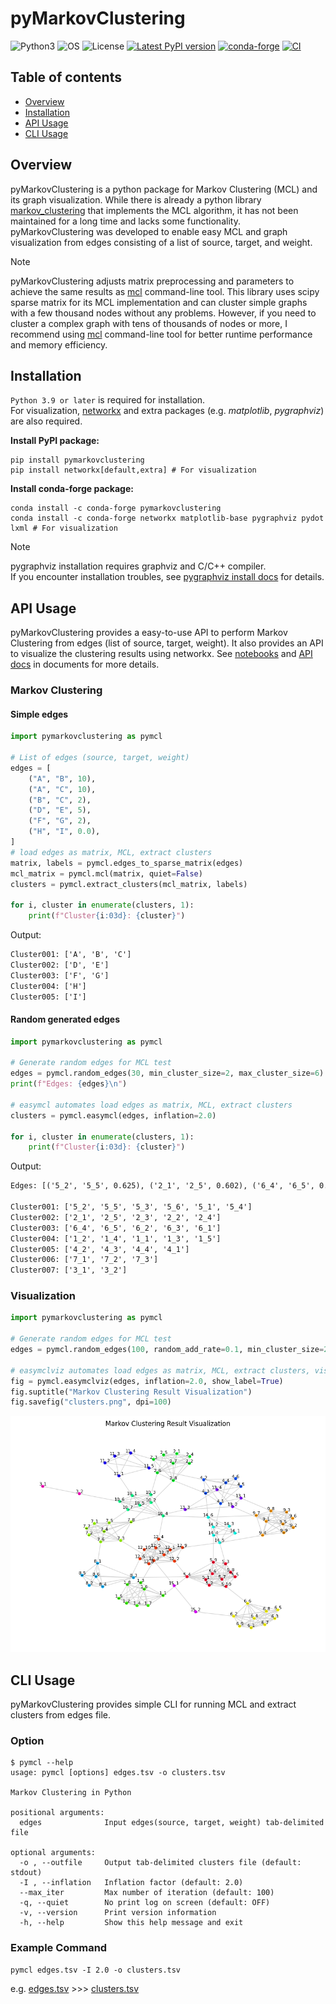 # pyMarkovClustering

![Python3](https://img.shields.io/badge/Language-Python3-steelblue)
![OS](https://img.shields.io/badge/OS-_Windows_|_Mac_|_Linux-steelblue)
![License](https://img.shields.io/badge/License-MIT-steelblue)
[![Latest PyPI version](https://img.shields.io/pypi/v/pymarkovclustering.svg)](https://pypi.python.org/pypi/pymarkovclustering)
[![conda-forge](https://img.shields.io/conda/vn/conda-forge/pymarkovclustering.svg?color=green)](https://anaconda.org/conda-forge/pymarkovclustering)
[![CI](https://github.com/moshi4/pyMarkovClustering/actions/workflows/ci.yml/badge.svg)](https://github.com/moshi4/pyMarkovClustering/actions/workflows/ci.yml)

## Table of contents

- [Overview](#overview)
- [Installation](#installation)
- [API Usage](#api-usage)
- [CLI Usage](#cli-usage)

## Overview

pyMarkovClustering is a python package for Markov Clustering (MCL) and its graph visualization.
While there is already a python library [markov_clustering](https://github.com/GuyAllard/markov_clustering) that implements the MCL algorithm,
it has not been maintained for a long time and lacks some functionality.
pyMarkovClustering was developed to enable easy MCL and graph visualization from edges consisting of a list of source, target, and weight.

> [!NOTE]
> pyMarkovClustering adjusts matrix preprocessing and parameters to achieve the same results as [mcl](https://github.com/micans/mcl) command-line tool.
> This library uses scipy sparse matrix for its MCL implementation and can cluster simple graphs with a few thousand nodes without any problems.
> However, if you need to cluster a complex graph with tens of thousands of nodes or more,
> I recommend using [mcl](https://github.com/micans/mcl) command-line tool for better runtime performance and memory efficiency.

## Installation

`Python 3.9 or later` is required for installation.  
For visualization, [networkx](https://github.com/networkx/networkx) and extra packages (e.g. *matplotlib*, *pygraphviz*) are also required.

**Install PyPI package:**

```shell
pip install pymarkovclustering 
pip install networkx[default,extra] # For visualization
```

**Install conda-forge package:**

```shell
conda install -c conda-forge pymarkovclustering
conda install -c conda-forge networkx matplotlib-base pygraphviz pydot lxml # For visualization
```

> [!NOTE]
> pygraphviz installation requires graphviz and C/C++ compiler.  
> If you encounter installation troubles, see [pygraphviz install docs](https://pygraphviz.github.io/documentation/stable/install.html) for details.

## API Usage

pyMarkovClustering provides a easy-to-use API to perform Markov Clustering from edges (list of source, target, weight).
It also provides an API to visualize the clustering results using networkx.
See [notebooks](https://moshi4.github.io/pyMarkovClustering/example/) and [API docs](https://moshi4.github.io/pyMarkovClustering/api-docs/pymarkovclustering/) in documents for more details.

### Markov Clustering

#### Simple edges

```python
import pymarkovclustering as pymcl

# List of edges (source, target, weight)
edges = [
    ("A", "B", 10),
    ("A", "C", 10),
    ("B", "C", 2),
    ("D", "E", 5),
    ("F", "G", 2),
    ("H", "I", 0.0),
]
# load edges as matrix, MCL, extract clusters
matrix, labels = pymcl.edges_to_sparse_matrix(edges)
mcl_matrix = pymcl.mcl(matrix, quiet=False)
clusters = pymcl.extract_clusters(mcl_matrix, labels)

for i, cluster in enumerate(clusters, 1):
    print(f"Cluster{i:03d}: {cluster}")
```

Output:

```txt
Cluster001: ['A', 'B', 'C']  
Cluster002: ['D', 'E']  
Cluster003: ['F', 'G']  
Cluster004: ['H']  
Cluster005: ['I']  
```

#### Random generated edges

```python
import pymarkovclustering as pymcl

# Generate random edges for MCL test
edges = pymcl.random_edges(30, min_cluster_size=2, max_cluster_size=6)
print(f"Edges: {edges}\n")

# easymcl automates load edges as matrix, MCL, extract clusters
clusters = pymcl.easymcl(edges, inflation=2.0)

for i, cluster in enumerate(clusters, 1):
    print(f"Cluster{i:03d}: {cluster}")
```

Output:

```txt
Edges: [('5_2', '5_5', 0.625), ('2_1', '2_5', 0.602), ('6_4', '6_5', 0.301), ('5_3', '5_6', 0.73), ('5_2', '5_6', 0.612), ('5_3', '5_5', 0.333), ('2_3', '2_5', 0.33), ('5_1', '5_3', 0.918), ('1_2', '1_4', 0.218), ('7_1', '7_2', 0.291), ('4_2', '4_3', 0.553), ('3_1', '3_2', 0.354), ('5_3', '5_4', 0.828), ('2_2', '2_4', 0.099), ('6_2', '6_5', 0.875), ('2_1', '2_3', 0.533), ('2_1', '2_4', 0.705), ('5_4', '5_5', 0.704), ('1_1', '1_4', 0.968), ('2_2', '2_5', 0.074), ('5_1', '5_5', 0.093), ('1_2', '1_3', 0.892), ('6_2', '6_3', 0.091), ('1_3', '1_5', 0.095), ('6_2', '6_4', 0.993), ('5_2', '5_4', 0.785), ('1_1', '1_3', 0.83), ('4_3', '4_4', 0.521), ('6_1', '6_2', 0.222), ('4_1', '4_3', 0.64), ('2_3', '2_4', 0.85), ('4_1', '4_2', 0.316), ('6_1', '6_5', 0.543), ('6_3', '6_5', 0.489), ('5_1', '5_6', 0.84), ('4_1', '4_4', 0.204), ('1_3', '1_4', 0.14), ('1_2', '1_5', 0.139), ('7_1', '7_3', 0.125), ('6_1', '6_3', 0.803), ('5_4', '5_6', 0.063), ('2_2', '2_3', 0.147), ('2_1', '2_2', 0.987), ('4_2', '4_4', 0.443), ('5_2', '5_3', 0.71), ('7_2', '7_3', 0.333), ('6_3', '6_4', 0.998), ('1_4', '1_5', 0.799), ('1_1', '1_5', 0.358), ('5_1', '5_4', 0.916), ('5_1', '5_2', 0.062), ('2_4', '2_5', 0.56), ('1_1', '1_2', 0.918), ('5_5', '5_6', 0.917), ('6_1', '6_4', 0.142)]  

Cluster001: ['5_2', '5_5', '5_3', '5_6', '5_1', '5_4']  
Cluster002: ['2_1', '2_5', '2_3', '2_2', '2_4']  
Cluster003: ['6_4', '6_5', '6_2', '6_3', '6_1']  
Cluster004: ['1_2', '1_4', '1_1', '1_3', '1_5']  
Cluster005: ['4_2', '4_3', '4_4', '4_1']  
Cluster006: ['7_1', '7_2', '7_3']  
Cluster007: ['3_1', '3_2']  
```

### Visualization

```python
import pymarkovclustering as pymcl

# Generate random edges for MCL test
edges = pymcl.random_edges(100, random_add_rate=0.1, min_cluster_size=2)

# easymclviz automates load edges as matrix, MCL, extract clusters, visualization
fig = pymcl.easymclviz(edges, inflation=2.0, show_label=True)
fig.suptitle("Markov Clustering Result Visualization")
fig.savefig("clusters.png", dpi=100)
```

![clusters.png](https://raw.githubusercontent.com/moshi4/pyMarkovClustering/main/docs/clusters.png)

## CLI Usage

pyMarkovClustering provides simple CLI for running MCL and extract clusters from edges file.

### Option

    $ pymcl --help
    usage: pymcl [options] edges.tsv -o clusters.tsv

    Markov Clustering in Python

    positional arguments:
      edges              Input edges(source, target, weight) tab-delimited file

    optional arguments:
      -o , --outfile     Output tab-delimited clusters file (default: stdout)
      -I , --inflation   Inflation factor (default: 2.0)
      --max_iter         Max number of iteration (default: 100)
      -q, --quiet        No print log on screen (default: OFF)
      -v, --version      Print version information
      -h, --help         Show this help message and exit

### Example Command

    pymcl edges.tsv -I 2.0 -o clusters.tsv

e.g. [edges.tsv](https://github.com/moshi4/pyMarkovClustering/blob/main/docs/resources/edges.tsv) >>>  [clusters.tsv](https://github.com/moshi4/pyMarkovClustering/blob/main/docs/resources/clusters.tsv)
